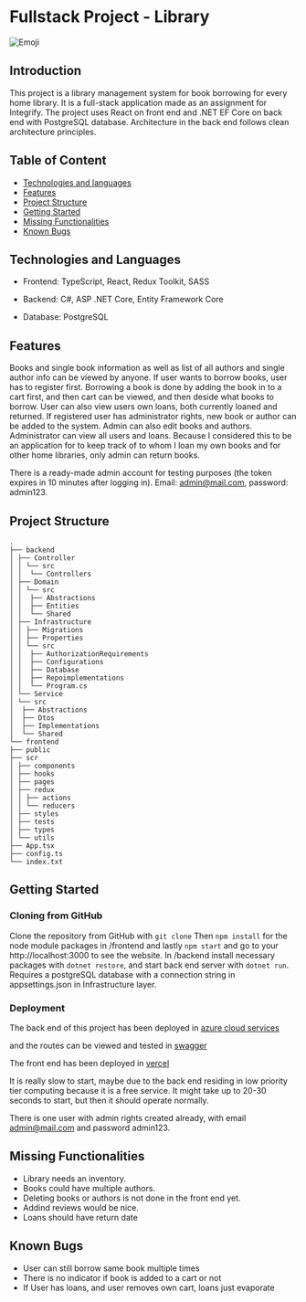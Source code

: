 # Fullstack Project - Library
![Emoji](https://img.shields.io/badge/IN_PROGRESS-YES-red)

## Introduction

This project is a library management system for book borrowing for every home library. It is a full-stack application made as an assignment for Integrify. The project uses React on front end and .NET EF Core on back end with PostgreSQL database. Architecture in the back end follows clean architecture principles.

## Table of Content

- [Technologies and languages](#technologies-and-languages)
- [Features](#features)
- [Project Structure](#project-strucutre)
- [Getting Started](#getting-started)
- [Missing Functionalities](#missing-functionalities)
- [Known Bugs](#known-bugs)

## Technologies and Languages

- Frontend: TypeScript, React, Redux Toolkit, SASS

- Backend: C#, ASP .NET Core, Entity Framework Core

- Database: PostgreSQL

## Features

Books and single book information as well as list of all authors and single author info can be viewed by anyone. If user wants to borrow books, user has to register first. Borrowing a book is done by adding the book in to a cart first, and then cart can be viewed, and then deside what books to borrow. User can also view users own loans, both currently loaned and returned. If registered user has administrator rights, new book or author can be added to the system. Admin can also edit books and authors. Administrator can view all users and loans. Because I considered this to be an application for to keep track of to whom I loan my own books and for other home libraries, only admin can return books.

There is a ready-made admin account for testing purposes (the token expires in 10 minutes after logging in). Email: admin@mail.com, password: admin123.

## Project Structure
```
.
├── backend
│ ├── Controller
│ │ └── src
│ │  └── Controllers
│ ├── Domain
│ │ └── src
│ │  ├── Abstractions
│ │  ├── Entities
│ │  └── Shared
│ ├── Infrastructure
│ │ ├── Migrations
│ │ ├── Properties
│ │ └── src
│ │  ├── AuthorizationRequirements
│ │  ├── Configurations
│ │  ├── Database
│ │  ├── Repoimplementations
│ │  └── Program.cs
│ └── Service
│ └── src
│  ├── Abstractions
│  ├── Dtos
│  ├── Implementations
│  └── Shared
└── frontend
├── public
├── scr
│ ├── components
│ ├── hooks
│ ├── pages
│ ├── redux
│ │ ├── actions
│ │ └── reducers
│ ├── styles
│ ├── tests
│ ├── types
│ └── utils
├── App.tsx
├── config.ts
└── index.txt
```

## Getting Started

### Cloning from GitHub

Clone  the  repository from GitHub with `git clone` Then `npm install` for the node module packages in /frontend and lastly `npm start` and go to your http://localhost:3000 to see the website. In /backend install necessary packages with `dotnet restore`, and start back end server with `dotnet run`. Requires a postgreSQL database with a connection string in appsettings.json in Infrastructure layer.

### Deployment

The back end of this project has been deployed in
[azure cloud services](https://home-library-management-application.azurewebsites.net)

and the routes can be viewed and tested in
[swagger](https://home-library-management-application.azurewebsites.net/swagger/index.html)

The front end has been deployed in [vercel](https://fullstack-library-project.vercel.app/)

It is really slow to start, maybe due to the back end residing in low priority tier computing because it is a free service. It might take up to 20-30 seconds to start, but then it should operate normally.

There is one user with admin rights created already, with email admin@mail.com and password admin123.

## Missing Functionalities

* Library needs an inventory.
* Books could have multiple authors.
* Deleting books or authors is not done in the front end yet.
* Addind reviews would be nice.
* Loans should have return date

## Known Bugs

* User can still borrow same book multiple times
* There is no indicator if book is added to a cart or not
* If User has loans, and user removes own cart, loans just evaporate
